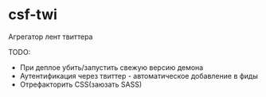 csf-twi
=======

Агрегатор лент твиттера

TODO:
- При деплое убить/запустить свежую версию демона
- Аутентификация через твиттер - автоматическое добавление в фиды
- Отрефакторить CSS(заюзать SASS)
